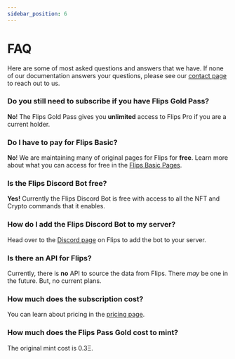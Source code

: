 ```yaml
---
sidebar_position: 6
---
```


# FAQ

Here are some of most asked questions and answers that we have. If none 
of our documentation answers your questions, please see 
our [contact page](/Contact) to reach out to us.

### Do you still need to subscribe if you have Flips Gold Pass?
**No**! The Flips Gold Pass gives you **unlimited** access to Flips Pro if you are a current holder.

### Do I have to pay for Flips Basic?
**No**! We are maintaining many of original pages for Flips for **free**. Learn more about what you can access for free in the [Flips Basic Pages](./category/flips-basic---pages).

### Is the Flips Discord Bot free?
**Yes!** Currently the Flips Discord Bot is free with access to all the NFT and Crypto commands that it enables.

### How do I add the Flips Discord Bot to my server?
Head over to the [Discord page](https://www.flips.finance/Discord) on Flips to add the bot to your server.

### Is there an API for Flips?
Currently, there is **no** API to source the data from Flips. There *may* be one in the future. But, no current plans.

### How much does the subscription cost?
You can learn about pricing in the [pricing page](/Pricing).

### How much does the Flips Pass Gold cost to mint?
The original mint cost is 0.3Ξ.



